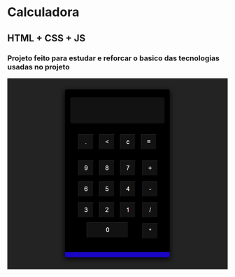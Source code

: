# Calculadora
## HTML + CSS + JS
### Projeto feito para estudar e reforcar o basico das tecnologias usadas no projeto
![imagemDoProjeto](https://github.com/lucasrip/calculadora/blob/main/Capturar_2021_01_11_01_15_25_77.jpg)

